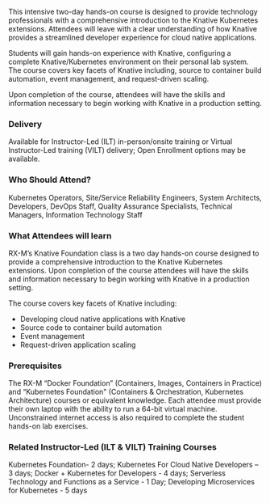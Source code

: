 <!-- Knative Foundation -->

This intensive two-day hands-on course is designed to provide technology professionals with a comprehensive introduction to the Knative Kubernetes extensions. Attendees will leave with a clear understanding of how Knative provides a streamlined developer experience for cloud native applications.

Students will gain hands-on experience with Knative, configuring a complete Knative/Kubernetes environment on their personal lab system. The course covers key facets of Knative including, source to container build automation, event management, and request-driven scaling.

Upon completion of the course, attendees will have the skills and information necessary to begin working with Knative in a production setting.


### Delivery

Available for Instructor-Led (ILT) in-person/onsite training or Virtual Instructor-Led training (VILT) delivery; Open Enrollment options may be available.


### Who Should Attend?

Kubernetes Operators, Site/Service Reliability Engineers, System Architects, Developers, DevOps Staff, Quality Assurance Specialists, Technical Managers, Information Technology Staff


### What Attendees will learn

RX-M’s Knative Foundation class is a two day hands-on course designed to provide a comprehensive introduction to the Knative Kubernetes extensions. Upon completion of the course attendees will have the skills and information necessary to begin working with Knative in a production setting.

The course covers key facets of Knative including:

- Developing cloud native applications with Knative
- Source code to container build automation
- Event management
- Request-driven application scaling


### Prerequisites

The RX-M “Docker Foundation” (Containers, Images, Containers in Practice)  and “Kubernetes Foundation" (Containers & Orchestration, Kubernetes Architecture) courses or equivalent knowledge. Each attendee must provide their own laptop with the ability to run a 64-bit virtual machine. Unconstrained internet access is also required to complete the student hands-on lab exercises.


### Related  Instructor-Led (ILT & VILT) Training Courses

Kubernetes Foundation- 2 days; Kubernetes For Cloud Native Developers – 3 days; Docker + Kubernetes for Developers - 4 days; Serverless Technology and Functions as a Service - 1 Day; Developing Microservices for Kubernetes - 5 days
